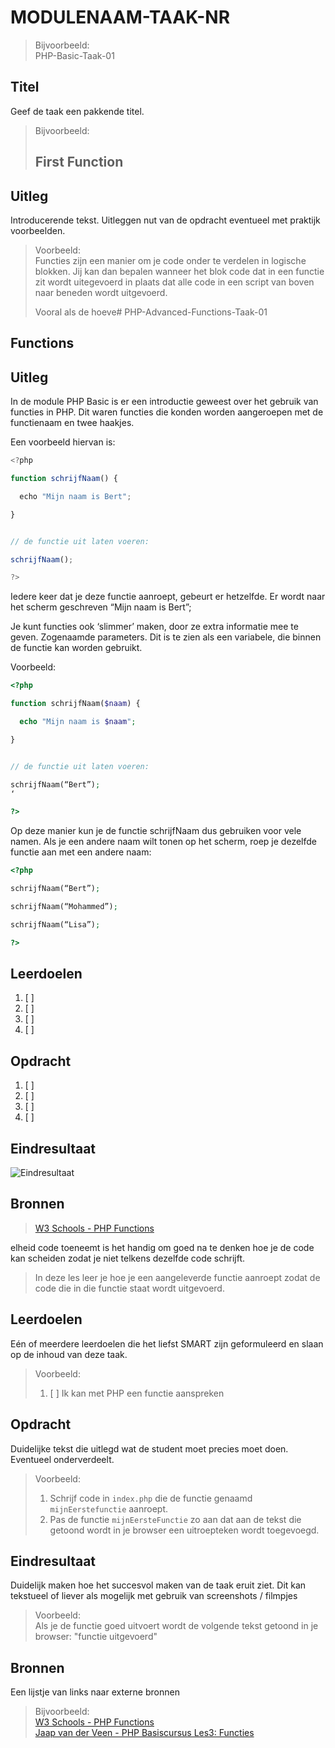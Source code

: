 # MODULENAAM-TAAK-NR

> Bijvoorbeeld:  
> PHP-Basic-Taak-01

## Titel

Geef de taak een pakkende titel.
> Bijvoorbeeld:  
>
> ## First Function

## Uitleg

Introducerende tekst. Uitleggen nut van de opdracht eventueel met praktijk voorbeelden.
> Voorbeeld:  
> Functies zijn een manier om je code onder te verdelen in logische blokken. Jij kan dan bepalen wanneer het blok code dat in een functie zit wordt uitegevoerd in plaats dat alle code in een script van boven naar beneden wordt uitgevoerd.
>
>Vooral als de hoeve# PHP-Advanced-Functions-Taak-01


## Functions


## Uitleg

In de module PHP Basic is er een introductie geweest over het gebruik van functies in PHP. Dit waren functies die konden worden aangeroepen met de functienaam en twee haakjes. 

Een voorbeeld hiervan is:

~~~javascript
<?php

function schrijfNaam() {

  echo "Mijn naam is Bert";

}


// de functie uit laten voeren:

schrijfNaam();

?>
~~~


Iedere keer dat je deze functie aanroept, gebeurt er hetzelfde. Er wordt naar het scherm geschreven “Mijn naam is Bert”;

Je kunt functies ook ‘slimmer’ maken, door ze extra informatie mee te geven. Zogenaamde parameters. Dit is te zien als een variabele, die binnen de functie kan worden gebruikt.

Voorbeeld:

~~~php
<?php

function schrijfNaam($naam) {

  echo "Mijn naam is $naam";

}


// de functie uit laten voeren:

schrijfNaam(“Bert”);
‘

?>
~~~
Op deze manier kun je de functie schrijfNaam dus gebruiken voor vele namen. Als je een andere naam wilt tonen op het scherm, roep je dezelfde functie aan met een andere naam:



~~~php
<?php

schrijfNaam(“Bert”);

schrijfNaam(“Mohammed”);

schrijfNaam(“Lisa”);

?>
~~~


## Leerdoelen

1. [ ] 
2. [ ] 
3. [ ] 
4. [ ] 


## Opdracht


1. [ ] 
2. [ ] 
3. [ ] 
4. [ ] 


## Eindresultaat

![Eindresultaat]()

## Bronnen

> [W3 Schools - PHP Functions](https://www.w3schools.com/php/php_functions.asp)

elheid code toeneemt is het handig om goed na te denken hoe je de code kan scheiden zodat je niet telkens dezelfde code schrijft.
>  
> In deze les leer je hoe je een aangeleverde functie aanroept zodat de code die in die functie staat wordt uitgevoerd.

## Leerdoelen

Eén of meerdere leerdoelen die het liefst SMART zijn geformuleerd en slaan op de inhoud van deze taak.  
> Voorbeeld:
>
> 1. [ ] Ik kan met PHP een functie aanspreken

## Opdracht

Duidelijke tekst die uitlegd wat de student moet precies moet doen. Eventueel onderverdeelt.
> Voorbeeld:  
>  
> 1. Schrijf code in `index.php` die de functie genaamd `mijnEerstefunctie` aanroept.
> 2. Pas de functie `mijnEersteFunctie` zo aan dat aan de tekst die getoond wordt in je browser een uitroepteken wordt toegevoegd.

## Eindresultaat

Duidelijk maken hoe het succesvol maken van de taak eruit ziet. Dit kan tekstueel of liever als mogelijk met gebruik van screenshots / filmpjes  
> Voorbeeld:  
> Als je de functie goed uitvoert wordt de volgende tekst getoond in je browser: "functie uitgevoerd"  

## Bronnen

Een lijstje van links naar externe bronnen
> Bijvoorbeeld:  
>[W3 Schools - PHP Functions](https://www.w3schools.com/php/php_functions.asp)  
>[Jaap van der Veen - PHP Basiscursus Les3: Functies](https://phpbasis.jaapvdveen.nl/basiscursus-php/les-3-inleiding-functies/)  
